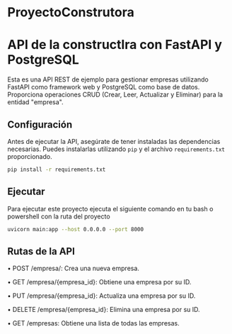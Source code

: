 # ProyectoConstrutora

# API de la constructlra con FastAPI y PostgreSQL

Esta es una API REST de ejemplo para gestionar empresas utilizando FastAPI como framework web y PostgreSQL como base de datos. Proporciona operaciones CRUD (Crear, Leer, Actualizar y Eliminar) para la entidad "empresa".

## Configuración

Antes de ejecutar la API, asegúrate de tener instaladas las dependencias necesarias. Puedes instalarlas utilizando `pip` y el archivo `requirements.txt` proporcionado.

```bash
pip install -r requirements.txt
```

## Ejecutar

Para ejecutar este proyecto ejecuta el siguiente comando en tu bash o powershell con la ruta del proyecto 

```bash
uvicorn main:app --host 0.0.0.0 --port 8000
```
## Rutas de la API

• POST /empresa/: Crea una nueva empresa.

• GET /empresa/{empresa_id}: Obtiene una empresa por su ID.

• PUT /empresa/{empresa_id}: Actualiza una empresa por su ID.

• DELETE /empresa/{empresa_id}: Elimina una empresa por su ID.

• GET /empresas: Obtiene una lista de todas las empresas.


